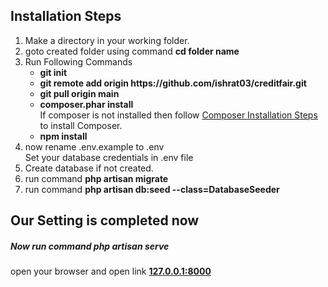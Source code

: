 <h2>Installation Steps</h2>
<ol>
    <li>
        Make a directory in your working folder.
    </li>
    <li>
        goto created folder using command <b>cd folder name</b>
    </li>
    <li>
        Run Following Commands
        <ul>
            <li>
                <b>git init</b>
            </li>
            <li>
                <b>git remote add origin https://github.com/ishrat03/creditfair.git</b>
            </li>
            <li>
                <b>git pull origin main</b>
            </li>
             <li>
                <b>composer.phar install</b><br>
                If composer is not installed then follow <a href="https://getcomposer.org/" target="_blank">Composer Installation Steps</a> to install Composer.
            </li>
            <li>
                <b>npm install</b>
            </li>
        </ul>
    </li>
    <li>
        now rename .env.example to .env<br>
        Set your database credentials in .env file
    </li>
    <li>
        Create database if not created.
    </li>
    <li>
		run command <b>php artisan migrate</b>
    </li>
	<li>
		run command <b>php artisan db:seed --class=DatabaseSeeder</b>
    </li>
</ol>
<h2>Our Setting is completed now</h2>
<h5>Now run command php artisan serve</h5>
open your browser and open link <b><a href="127.0.0.1:8000" target="_blank">127.0.0.1:8000</a></b>
